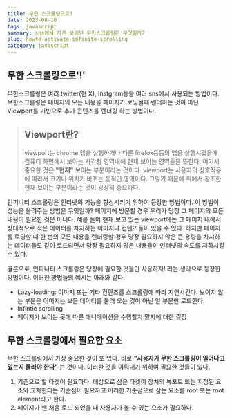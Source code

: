 ```yaml
---
title: 무한 스크롤링으로!
date: 2023-08-10
tags: javascript
summary: sns에서 자주 보이던 무한스크롤링은 무엇일까?
slug: howto-activate-infinite-scrolling
category: javascript
---
```


## 무한 스크롤링으로'!'

무한스크롤링은 여러 twitter(현 X), Instgram등등 여러 sns에서 사용되는 방법이다. 무한스크롤링은 페이지의 모든 내용을 페이지가 로딩될때 렌더하는 것이 아닌 Viewport를 기반으로 추가 콘텐츠를 렌더링 하는 방법이다.

> ## Viewport란?
>
>viewport는 chrome 앱을 실행하거나 다른 firefox등등의 앱을 실행시켰을때 컴퓨터 화면에서 보이는 사각형 영역내에 현재 보이는 영역들을 뜻한다. 여기서 중요한 것은 **"현재"** 보이는 부분이라는 것이다. viewport는 사용자의 상호작용에 따라서 크기나 위치가 바뀌는 동적인 영역이다. 그렇기 때문에 위에서 강조한 현재 보이는 부분이라는 것이 굉장히 중요하다. 

인피니티 스크롤링은 인터넷의 기능을 향상시키기 위하여 등장한 방법이다. 이 방법이 성능을 올려주는 방법은 무엇일까? 페이지에 방문할 경우 우리가 당장 그 페이지의 모든 내용이 필요한 것은 아니다. 예를 들어 현재 보고 있는 viewport에는 그 페이지 내에서 상대적으로 적은 데이터를 차지하는 이미지나 컨텐츠들이 있을 수 있다. 하지만 페이지를 로딩할 때 한 번의 모든 내용을 렌더링할 경우 당장 필요하지 않은 큰 용량을 차지하는 데이터들도 같이 로드되면서 당장 필요하지 않은 내용들이 인터넷의 속도를 저하시킬 수 있다.

결론으로, 인피니티 스크롤링은 당장에 필요한 것들만 사용하자! 라는 생각으로 등장한 방법이다. 이러한 방법들의 예시는 아래와 같다. 

- Lazy-loading: 이미지 또는 기타 컨텐츠를 스크롤링에 따라 지연시킨다. 보이지 않는 부분은 이미지는 보든 데이터를 불러 오는 것이 아닌 일 부분만 로드한다. 
- Infintie scrolling
- 페이지가 보이는 곳에 따른 애니메이션을 수행할지 말지에 대한 결정


## 무한 스크롤링에서 필요한 요소

무한 스크롤링에서 가장 중요한 것이 또 있다. 바로 **"사용자가 무한 스크롤링이 일어나고 있는지 몰라야 한다"** 는 것이다. 이러한 것을 이뤄내기 위하여 필요한 것들이 있다. 

1. 기준으로 할 타겟이 필요하다. 
대상으로 삼은 타겟이 장치의 뷰포트 또는 지정된 요소와 교차한다는 기준점이 필요하고 이러한 기준점으로 삼는 요소를 root 또는 root element라고 한다. 
2. 페이지가 맨 처음 로드 되었을 때 사용자가 볼 수 있는 요소가 필요하다. 



